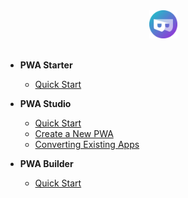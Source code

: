 <div align=center>
  <img width="45" src="assets/icons/pwa-builder.png">
</div>
<br>

- **PWA Starter** 
  - [Quick Start](starter/README.md)
  
- **PWA Studio**
  - [Quick Start](studio/quick-start.md)
  - [Create a New PWA](studio/create-new.md)
  - [Converting Existing Apps](studio/existing-app.md)

- **PWA Builder**
  - [Quick Start](builder/README.md)